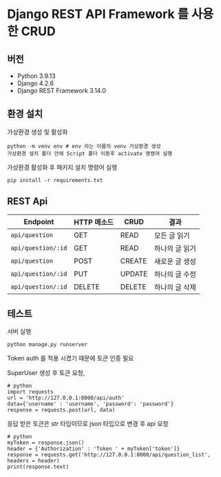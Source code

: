 # Django REST API Framework 를 사용한 CRUD

## 버전
- Python 3.9.13
- Django 4.2.6
- Django REST Framework 3.14.0

## 환경 설치

가상환경 생성 및 활성화 
```
python -m venv env # env 라는 이름의 venv 가상환경 생성
가상환경 설치 폴더 안에 Script 폴더 이동후 activate 명령어 실행
```

가상환경 활성화 후 패키지 설치 명령어 실행
```
pip install -r requirements.txt
```

## REST Api

Endpoint |HTTP 메소드 | CRUD | 결과
-- | -- |-- |--
`api/question`| GET | READ | 모든 글 읽기
`api/question/:id` | GET | READ | 하나의 글 읽기
`api/question`| POST | CREATE | 새로운 글 생성
`api/question/:id` | PUT | UPDATE | 하나의 글 수정
`api/question/:id` | DELETE | DELETE | 하나의 글 삭제

## 테스트
서버 실행
```
python manage.py runserver
```
Token auth 를 적용 시켰기 때문에 토큰 인증 필요

SuperUser 생성 후 토큰 요청,
```
# python
import requests
url = 'http://127.0.0.1:8000/api/auth'
data={'username' : 'username', 'password': 'password'}
response = requests.post(url, data)
```
응답 받은 토큰은 str 타입이므로 json 타입으로 변경 후 api 요청
```
# python
myToken = response.json()
header = {'Authorization' : 'Token ' + myToken['token']}
response = requests.get('http://127.0.0.1:8000/api/question_list', headers = header)
print(response.text) 
```
